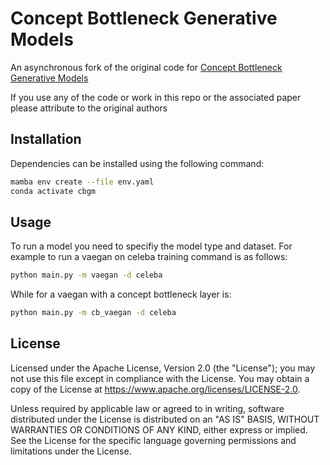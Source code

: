 # Concept Bottleneck Generative Models

An asynchronous fork of the original code for  [Concept Bottleneck Generative Models](https://openreview.net/pdf?id=L9U5MJJleF)

If you use any of the code or work in this repo or the associated paper please attribute to the original authors




## Installation

 Dependencies can be installed using the following command:

```bash
mamba env create --file env.yaml
conda activate cbgm
```




## Usage

To run a model you need to specifiy the model type and dataset.
For example to run a vaegan on celeba training command is as follows:

```bash
python main.py -m vaegan -d celeba
```
While for a vaegan with a concept bottleneck layer is:

```bash
python main.py -m cb_vaegan -d celeba
```


## License
Licensed under the Apache License, Version 2.0 (the "License"); you may not use this file except in compliance with the License. You may obtain a copy of the License at https://www.apache.org/licenses/LICENSE-2.0.

Unless required by applicable law or agreed to in writing, software distributed under the License is distributed on an "AS IS" BASIS, WITHOUT WARRANTIES OR CONDITIONS OF ANY KIND, either express or implied. See the License for the specific language governing permissions and limitations under the License.




